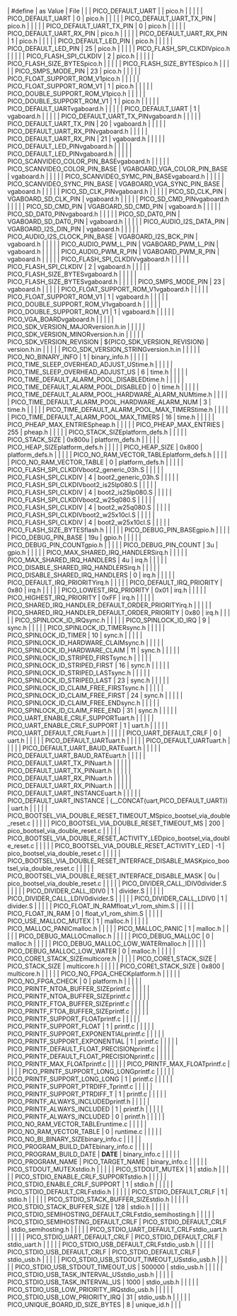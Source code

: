  | #define | as Value | File | 
| | PICO_DEFAULT_UART | | pico.h | | | 
| | PICO_DEFAULT_UART | 0 | pico.h         | | | 
| | PICO_DEFAULT_UART_TX_PIN | pico.h   | | | 
| | PICO_DEFAULT_UART_TX_PIN | 0 | pico.h  | | | 
| | PICO_DEFAULT_UART_RX_PIN | pico.h   | | | 
| | PICO_DEFAULT_UART_RX_PIN | 1 | pico.h  | | | 
| | PICO_DEFAULT_LED_PIN | pico.h       | | | 
| | PICO_DEFAULT_LED_PIN | 25 | pico.h     | | | 
| | PICO_FLASH_SPI_CLKDIVpico.h      | | | 
| | PICO_FLASH_SPI_CLKDIV | 2 | pico.h     | | | 
| | PICO_FLASH_SIZE_BYTESpico.h      | | | 
| | PICO_FLASH_SIZE_BYTESpico.h      | | | 
| | PICO_SMPS_MODE_PIN | 23 | pico.h       | | | 
| | PICO_FLOAT_SUPPORT_ROM_V1pico.h  | | | 
| | PICO_FLOAT_SUPPORT_ROM_V1 | 1 | pico.h | | | 
| | PICO_DOUBLE_SUPPORT_ROM_V1pico.h | | | 
| | PICO_DOUBLE_SUPPORT_ROM_V1 | 1 | pico.h | | | 
| | PICO_DEFAULT_UARTvgaboard.h | | | 
| | PICO_DEFAULT_UART | 1 | vgaboard.h | | | 
| | PICO_DEFAULT_UART_TX_PINvgaboard.h | | | 
| | PICO_DEFAULT_UART_TX_PIN | 20 | vgaboard.h | | | 
| | PICO_DEFAULT_UART_RX_PINvgaboard.h | | | 
| | PICO_DEFAULT_UART_RX_PIN | 21 | vgaboard.h | | | 
| | PICO_DEFAULT_LED_PINvgaboard.h | | | 
| | PICO_DEFAULT_LED_PINvgaboard.h | | | 
| | PICO_SCANVIDEO_COLOR_PIN_BASEvgaboard.h | | | 
| | PICO_SCANVIDEO_COLOR_PIN_BASE | VGABOARD_VGA_COLOR_PIN_BASE | vgaboard.h | | | 
| | PICO_SCANVIDEO_SYMC_PIN_BASEvgaboard.h | | | 
| | PICO_SCANVIDEO_SYNC_PIN_BASE | VGABOARD_VGA_SYNC_PIN_BASE | vgaboard.h | | | 
| | PICO_SD_CLK_PINvgaboard.h | | | 
| | PICO_SD_CLK_PIN | VGABOARD_SD_CLK_PIN | vgaboard.h | | | 
| | PICO_SD_CMD_PINvgaboard.h | | | 
| | PICO_SD_CMD_PIN | VGABOARD_SD_CMD_PIN | vgaboard.h | | | 
| | PICO_SD_DAT0_PINvgaboard.h | | | 
| | PICO_SD_DAT0_PIN | VGABOARD_SD_DAT0_PIN | vgaboard.h | | | 
| | PICO_AUDIO_I2S_DATA_PIN | VGABOARD_I2S_DIN_PIN | vgaboard.h | | | 
| | PICO_AUDIO_I2S_CLOCK_PIN_BASE | VGABOARD_I2S_BCK_PIN | vgaboard.h | | | 
| | PICO_AUDIO_PWM_L_PIN | VGABOARD_PWM_L_PIN | vgaboard.h | | | 
| | PICO_AUDIO_PWM_R_PIN | VGABOARD_PWM_R_PIN | vgaboard.h | | | 
| | PICO_FLASH_SPI_CLKDIVvgaboard.h | | | 
| | PICO_FLASH_SPI_CLKDIV | 2 | vgaboard.h | | | 
| | PICO_FLASH_SIZE_BYTESvgaboard.h | | | 
| | PICO_FLASH_SIZE_BYTESvgaboard.h | | | 
| | PICO_SMPS_MODE_PIN | 23 | vgaboard.h | | | 
| | PICO_FLOAT_SUPPORT_ROM_V1vgaboard.h | | | 
| | PICO_FLOAT_SUPPORT_ROM_V1 | 1 | vgaboard.h | | | 
| | PICO_DOUBLE_SUPPORT_ROM_V1vgaboard.h | | | 
| | PICO_DOUBLE_SUPPORT_ROM_V1 | 1 | vgaboard.h | | | 
| | PICO_VGA_BOARDvgaboard.h | | | 
| | PICO_SDK_VERSION_MAJORversion.h.in | | | 
| | PICO_SDK_VERSION_MINORversion.h.in | | | 
| | PICO_SDK_VERSION_REVISION | ${PICO_SDK_VERSION_REVISION} | version.h.in | | | 
| | PICO_SDK_VERSION_STRINGversion.h.in | | | 
| | PICO_NO_BINARY_INFO | 1 | binary_info.h | | | 
| | PICO_TIME_SLEEP_OVERHEAD_ADJUST_UStime.h | | | 
| | PICO_TIME_SLEEP_OVERHEAD_ADJUST_US | 6 | time.h | | | 
| | PICO_TIME_DEFAULT_ALARM_POOL_DISABLEDtime.h | | | 
| | PICO_TIME_DEFAULT_ALARM_POOL_DISABLED | 0 | time.h | | | 
| | PICO_TIME_DEFAULT_ALARM_POOL_HARDWARE_ALARM_NUMtime.h | | | 
| | PICO_TIME_DEFAULT_ALARM_POOL_HARDWARE_ALARM_NUM | 3 | time.h | | | 
| | PICO_TIME_DEFAULT_ALARM_POOL_MAX_TIMERStime.h | | | 
| | PICO_TIME_DEFAULT_ALARM_POOL_MAX_TIMERS | 16 | time.h | | | 
| | PICO_PHEAP_MAX_ENTRIESpheap.h | | | 
| | PICO_PHEAP_MAX_ENTRIES | 255 | pheap.h | | | 
| | PICO_STACK_SIZEplatform_defs.h | | | 
| | PICO_STACK_SIZE | 0x800u | platform_defs.h | | | 
| | PICO_HEAP_SIZEplatform_defs.h | | | 
| | PICO_HEAP_SIZE | 0x800 | platform_defs.h | | | 
| | PICO_NO_RAM_VECTOR_TABLEplatform_defs.h | | | 
| | PICO_NO_RAM_VECTOR_TABLE | 0 | platform_defs.h | | | 
| | PICO_FLASH_SPI_CLKDIVboot2_generic_03h.S | | | 
| | PICO_FLASH_SPI_CLKDIV | 4 | boot2_generic_03h.S | | | 
| | PICO_FLASH_SPI_CLKDIVboot2_is25lp080.S | | | 
| | PICO_FLASH_SPI_CLKDIV | 4 | boot2_is25lp080.S | | | 
| | PICO_FLASH_SPI_CLKDIVboot2_w25q080.S | | | 
| | PICO_FLASH_SPI_CLKDIV | 4 | boot2_w25q080.S | | | 
| | PICO_FLASH_SPI_CLKDIVboot2_w25x10cl.S | | | 
| | PICO_FLASH_SPI_CLKDIV | 4 | boot2_w25x10cl.S | | | 
| | PICO_FLASH_SIZE_BYTESflash.h | | | 
| | PICO_DEBUG_PIN_BASEgpio.h | | | 
| | PICO_DEBUG_PIN_BASE | 19u | gpio.h | | | 
| | PICO_DEBUG_PIN_COUNTgpio.h | | | 
| | PICO_DEBUG_PIN_COUNT | 3u | gpio.h | | | 
| | PICO_MAX_SHARED_IRQ_HANDLERSirq.h | | | 
| | PICO_MAX_SHARED_IRQ_HANDLERS | 4u | irq.h | | | 
| | PICO_DISABLE_SHARED_IRQ_HANDLERSirq.h | | | 
| | PICO_DISABLE_SHARED_IRQ_HANDLERS | 0 | irq.h | | | 
| | PICO_DEFAULT_IRQ_PRIORITYirq.h | | | 
| | PICO_DEFAULT_IRQ_PRIORITY | 0x80 | irq.h | | | 
| | PICO_LOWEST_IRQ_PRIORITY | 0x01 | irq.h | | | 
| | PICO_HIGHEST_IRQ_PRIORITY | 0xFF | irq.h | | | 
| | PICO_SHARED_IRQ_HANDLER_DEFAULT_ORDER_PRIORITYirq.h | | | 
| | PICO_SHARED_IRQ_HANDLER_DEFAULT_ORDER_PRIORITY | 0x80 | irq.h | | | 
| | PICO_SPINLOCK_ID_IRQsync.h | | | 
| | PICO_SPINLOCK_ID_IRQ | 9 | sync.h | | | 
| | PICO_SPINLOCK_ID_TIMERsync.h | | | 
| | PICO_SPINLOCK_ID_TIMER | 10 | sync.h | | | 
| | PICO_SPINLOCK_ID_HARDWARE_CLAIMsync.h | | | 
| | PICO_SPINLOCK_ID_HARDWARE_CLAIM | 11 | sync.h | | | 
| | PICO_SPINLOCK_ID_STRIPED_FIRSTsync.h | | | 
| | PICO_SPINLOCK_ID_STRIPED_FIRST | 16 | sync.h | | | 
| | PICO_SPINLOCK_ID_STRIPED_LASTsync.h | | | 
| | PICO_SPINLOCK_ID_STRIPED_LAST | 23 | sync.h | | | 
| | PICO_SPINLOCK_ID_CLAIM_FREE_FIRSTsync.h | | | 
| | PICO_SPINLOCK_ID_CLAIM_FREE_FIRST | 24 | sync.h | | | 
| | PICO_SPINLOCK_ID_CLAIM_FREE_ENDsync.h | | | 
| | PICO_SPINLOCK_ID_CLAIM_FREE_END | 31 | sync.h | | | 
| | PICO_UART_ENABLE_CRLF_SUPPORTuart.h | | | 
| | PICO_UART_ENABLE_CRLF_SUPPORT | 1 | uart.h | | | 
| | PICO_UART_DEFAULT_CRLFuart.h | | | 
| | PICO_UART_DEFAULT_CRLF | 0 | uart.h | | | 
| | PICO_DEFAULT_UARTuart.h | | | 
| | PICO_DEFAULT_UARTuart.h | | | 
| | PICO_DEFAULT_UART_BAUD_RATEuart.h | | | 
| | PICO_DEFAULT_UART_BAUD_RATEuart.h | | | 
| | PICO_DEFAULT_UART_TX_PINuart.h | | | 
| | PICO_DEFAULT_UART_TX_PINuart.h | | | 
| | PICO_DEFAULT_UART_RX_PINuart.h | | | 
| | PICO_DEFAULT_UART_RX_PINuart.h | | | 
| | PICO_DEFAULT_UART_INSTANCEuart.h | | | 
| | PICO_DEFAULT_UART_INSTANCE | (__CONCAT(uart,PICO_DEFAULT_UART)) | uart.h | | | 
| | PICO_BOOTSEL_VIA_DOUBLE_RESET_TIMEOUT_MSpico_bootsel_via_double_reset.c | | | 
| | PICO_BOOTSEL_VIA_DOUBLE_RESET_TIMEOUT_MS | 200 | pico_bootsel_via_double_reset.c | | | 
| | PICO_BOOTSEL_VIA_DOUBLE_RESET_ACTIVITY_LEDpico_bootsel_via_double_reset.c | | | 
| | PICO_BOOTSEL_VIA_DOUBLE_RESET_ACTIVITY_LED | -1 | pico_bootsel_via_double_reset.c | | | 
| | PICO_BOOTSEL_VIA_DOUBLE_RESET_INTERFACE_DISABLE_MASKpico_bootsel_via_double_reset.c | | | 
| | PICO_BOOTSEL_VIA_DOUBLE_RESET_INTERFACE_DISABLE_MASK | 0u | pico_bootsel_via_double_reset.c | | | 
| | PICO_DIVIDER_CALL_IDIV0divider.S | | | 
| | PICO_DIVIDER_CALL_IDIV0 | 1 | divider.S | | | 
| | PICO_DIVIDER_CALL_LDIV0divider.S | | | 
| | PICO_DIVIDER_CALL_LDIV0 | 1 | divider.S | | | 
| | PICO_FLOAT_IN_RAMfloat_v1_rom_shim.S | | | 
| | PICO_FLOAT_IN_RAM | 0 | float_v1_rom_shim.S | | | 
| | PICO_USE_MALLOC_MUTEX | 1 | malloc.h | | | 
| | PICO_MALLOC_PANICmalloc.h | | | 
| | PICO_MALLOC_PANIC | 1 | malloc.h | | | 
| | PICO_DEBUG_MALLOCmalloc.h | | | 
| | PICO_DEBUG_MALLOC | 0 | malloc.h | | | 
| | PICO_DEBUG_MALLOC_LOW_WATERmalloc.h | | | 
| | PICO_DEBUG_MALLOC_LOW_WATER | 0 | malloc.h | | | 
| | PICO_CORE1_STACK_SIZEmulticore.h | | | 
| | PICO_CORE1_STACK_SIZE | PICO_STACK_SIZE | multicore.h | | | 
| | PICO_CORE1_STACK_SIZE | 0x800 | multicore.h | | | 
| | PICO_NO_FPGA_CHECKplatform.h | | | 
| | PICO_NO_FPGA_CHECK | 0 | platform.h | | | 
| | PICO_PRINTF_NTOA_BUFFER_SIZEprintf.c | | | 
| | PICO_PRINTF_NTOA_BUFFER_SIZEprintf.c | | | 
| | PICO_PRINTF_FTOA_BUFFER_SIZEprintf.c | | | 
| | PICO_PRINTF_FTOA_BUFFER_SIZEprintf.c | | | 
| | PICO_PRINTF_SUPPORT_FLOATprintf.c | | | 
| | PICO_PRINTF_SUPPORT_FLOAT | 1 | printf.c | | | 
| | PICO_PRINTF_SUPPORT_EXPONENTIALprintf.c | | | 
| | PICO_PRINTF_SUPPORT_EXPONENTIAL | 1 | printf.c | | | 
| | PICO_PRINTF_DEFAULT_FLOAT_PRECISIONprintf.c | | | 
| | PICO_PRINTF_DEFAULT_FLOAT_PRECISIONprintf.c | | | 
| | PICO_PRINTF_MAX_FLOATprintf.c | | | 
| | PICO_PRINTF_MAX_FLOATprintf.c | | | 
| | PICO_PRINTF_SUPPORT_LONG_LONGprintf.c | | | 
| | PICO_PRINTF_SUPPORT_LONG_LONG | 1 | printf.c | | | 
| | PICO_PRINTF_SUPPORT_PTRDIFF_Tprintf.c | | | 
| | PICO_PRINTF_SUPPORT_PTRDIFF_T | 1 | printf.c | | | 
| | PICO_PRINTF_ALWAYS_INCLUDEDprintf.h | | | 
| | PICO_PRINTF_ALWAYS_INCLUDED | 1 | printf.h | | | 
| | PICO_PRINTF_ALWAYS_INCLUDED | 0 | printf.h | | | 
| | PICO_NO_RAM_VECTOR_TABLEruntime.c | | | 
| | PICO_NO_RAM_VECTOR_TABLE | 0 | runtime.c | | | 
| | PICO_NO_BI_BINARY_SIZEbinary_info.c | | | 
| | PICO_PROGRAM_BUILD_DATEbinary_info.c | | | 
| | PICO_PROGRAM_BUILD_DATE | __DATE__ | binary_info.c | | | 
| | PICO_PROGRAM_NAME | PICO_TARGET_NAME | binary_info.c | | | 
| | PICO_STDOUT_MUTEXstdio.h | | | 
| | PICO_STDOUT_MUTEX | 1 | stdio.h | | | 
| | PICO_STDIO_ENABLE_CRLF_SUPPORTstdio.h | | | 
| | PICO_STDIO_ENABLE_CRLF_SUPPORT | 1 | stdio.h | | | 
| | PICO_STDIO_DEFAULT_CRLFstdio.h | | | 
| | PICO_STDIO_DEFAULT_CRLF | 1 | stdio.h | | | 
| | PICO_STDIO_STACK_BUFFER_SIZEstdio.h | | | 
| | PICO_STDIO_STACK_BUFFER_SIZE | 128 | stdio.h | | | 
| | PICO_STDIO_SEMIHOSTING_DEFAULT_CRLFstdio_semihosting.h | | | 
| | PICO_STDIO_SEMIHOSTING_DEFAULT_CRLF | PICO_STDIO_DEFAULT_CRLF | stdio_semihosting.h | | | 
| | PICO_STDIO_UART_DEFAULT_CRLFstdio_uart.h | | | 
| | PICO_STDIO_UART_DEFAULT_CRLF | PICO_STDIO_DEFAULT_CRLF | stdio_uart.h | | | 
| | PICO_STDIO_USB_DEFAULT_CRLFstdio_usb.h | | | 
| | PICO_STDIO_USB_DEFAULT_CRLF | PICO_STDIO_DEFAULT_CRLF | stdio_usb.h | | | 
| | PICO_STDIO_USB_STDOUT_TIMEOUT_USstdio_usb.h | | | 
| | PICO_STDIO_USB_STDOUT_TIMEOUT_US | 500000 | stdio_usb.h | | | 
| | PICO_STDIO_USB_TASK_INTERVAL_USstdio_usb.h | | | 
| | PICO_STDIO_USB_TASK_INTERVAL_US | 1000 | stdio_usb.h | | | 
| | PICO_STDIO_USB_LOW_PRIORITY_IRQstdio_usb.h | | | 
| | PICO_STDIO_USB_LOW_PRIORITY_IRQ | 31 | stdio_usb.h | | | 
| | PICO_UNIQUE_BOARD_ID_SIZE_BYTES | 8 | unique_id.h | | | 
